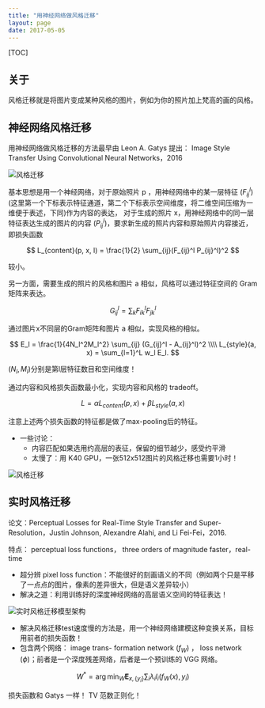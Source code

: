 ```yaml
---
title: "用神经网络做风格迁移"
layout: page
date: 2017-05-05
---
```

[TOC]

## 关于
风格迁移就是将图片变成某种风格的图片，例如为你的照片加上梵高的画的风格。

## 神经网络风格迁移
用神经网络做风格迁移的方法最早由 Leon A. Gatys 提出： Image Style Transfer Using Convolutional Neural Networks，2016

![风格迁移](/wiki/static/images/nnstyle01.png)

基本思想是用一个神经网络，对于原始照片 p ，用神经网络中的某一层特征 $(F_{ij}^l)$ (这里第一个下标表示特征通道，第二个下标表示空间维度，将二维空间压缩为一维便于表述，下同)作为内容的表达，
对于生成的照片 x，用神经网络中的同一层特征表达生成的图片的内容 $(P_{ij}^l)$，要求新生成的照片内容和原始照片内容接近，
即损失函数

$$
L_{content}(p, x, l) = \frac{1}{2} \sum_{ij}(F_{ij}^l P_{ij}^l)^2
$$

较小。

另一方面，需要生成的照片的风格和图片 a 相似，风格可以通过特征空间的 Gram 矩阵来表达。

$$
G_{ij}^l = \sum_{k} F_{ik}^l F_{jk}^l
$$

通过图片x不同层的Gram矩阵和图片 a 相似，实现风格的相似。

$$
E_l = \frac{1}{4N_l^2M_l^2} \sum_{ij} (G_{ij}^l - A_{ij}^l)^2 \\\\
L_{style}(a, x) = \sum_{l=1}^L w_l E_l.
$$

$(N_l, M_l)$分别是第l层特征数目和空间维度！

通过内容和风格损失函数最小化，实现内容和风格的 tradeoff。

$$
L = \alpha L_{content}(p, x) + \beta L_{style}(a, x)
$$

注意上述两个损失函数的特征都是做了max-pooling后的特征。

- 一些讨论：
    - 内容匹配如果选用约高层的表征，保留的细节越少，感受约平滑
    - 太慢了：用 K40 GPU，一张512x512图片的风格迁移也需要1小时！

![风格迁移](/wiki/static/images/nnstyle02.png)


## 实时风格迁移
论文：Perceptual Losses for Real-Time Style Transfer and Super-Resolution，Justin Johnson, Alexandre Alahi, and Li Fei-Fei，2016.

特点： perceptual loss functions， three orders of magnitude faster，real-time

- 超分辨 pixel loss function：不能很好的刻画语义的不同（例如两个只是平移了一点点的图片，像素的差异很大，但是语义差异较小）
- 解决之道：利用训练好的深度神经网络的高层语义空间的特征表达！

![实时风格迁移模型架构](/wiki/static/images/nnstyle03.png)

- 解决风格迁移test速度慢的方法是，用一个神经网络建模这种变换关系，目标用前者的损失函数！
- 包含两个网络： image trans- formation network $(f_W)$ ， loss network $(\phi)$；前者是一个深度残差网络，后者是一个预训练的 VGG 网络。

$$
W^* = \arg \min _ W \mathbf{E} _ {x, \{ y_i \}} \sum_{i} \lambda _ i l _ i (f_W (x), y_i)
$$

损失函数和 Gatys 一样！ TV 范数正则化！
